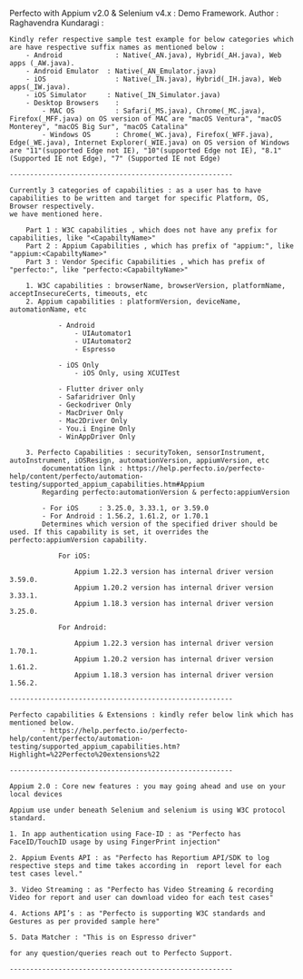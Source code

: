 Perfecto with Appium v2.0 & Selenium v4.x : Demo Framework.
Author : Raghavendra Kundaragi : 

	Kindly refer respective sample test example for below categories which are have respective suffix names as mentioned below :
		- Android             : Native(_AN.java), Hybrid(_AH.java), Web apps (_AW.java).
		- Android Emulator 	: Native(_AN_Emulator.java)
		- iOS                 : Native(_IN.java), Hybrid(_IH.java), Web apps(_IW.java).
		- iOS Simulator		: Native(_IN_Simulator.java)
		- Desktop Browsers    : 
			- MAC OS          : Safari(_MS.java), Chrome(_MC.java), Firefox(_MFF.java) on OS version of MAC are "macOS Ventura", "macOS Monterey", "macOS Big Sur", "macOS Catalina"
			- Windows OS      : Chrome(_WC.java), Firefox(_WFF.java), Edge(_WE.java), Internet Explorer(_WIE.java) on OS version of Windows are "11"(supported Edge not IE), "10"(supported Edge not IE), "8.1" (Supported IE not Edge), "7" (Supported IE not Edge)
	
	-------------------------------------------------------
	
	Currently 3 categories of capabilities : as a user has to have capabilities to be written and target for specific Platform, OS, Browser respectively.
	we have mentioned here.
	
		Part 1 : W3C capabilities , which does not have any prefix for capabilities, like "<CapabiltyName>"
		Part 2 : Appium Capabilities , which has prefix of "appium:", like "appium:<CapabiltyName>"
		Part 3 : Vendor Specific Capabilities , which has prefix of "perfecto:", like "perfecto:<CapabiltyName>"
	
		1. W3C capabilities : browserName, browserVersion, platformName, acceptInsecureCerts, timeouts, etc
		2. Appium capabilities : platformVersion, deviceName, automationName, etc
				
				- Android
					- UIAutomator1
					- UIAutomator2
					- Espresso
				
				- iOS Only
					- iOS Only, using XCUITest
				
				- Flutter driver only
				- Safaridriver Only
				- Geckodriver Only
				- MacDriver Only
				- Mac2Driver Only
				- You.i Engine Only
				- WinAppDriver Only
				
		3. Perfecto Capabilities : securityToken, sensorInstrument, autoInstrument, iOSResign, automationVersion, appiumVersion, etc
			documentation link : https://help.perfecto.io/perfecto-help/content/perfecto/automation-testing/supported_appium_capabilities.htm#Appium 
			Regarding perfecto:automationVersion & perfecto:appiumVersion
			
			- For iOS     : 3.25.0, 3.33.1, or 3.59.0
			- For Android : 1.56.2, 1.61.2, or 1.70.1
			Determines which version of the specified driver should be used. If this capability is set, it overrides the perfecto:appiumVersion capability.
				
				For iOS:
				
					Appium 1.22.3 version has internal driver version 3.59.0.
					Appium 1.20.2 version has internal driver version 3.33.1.
					Appium 1.18.3 version has internal driver version 3.25.0.
				
				For Android:
				
					Appium 1.22.3 version has internal driver version 1.70.1.
					Appium 1.20.2 version has internal driver version 1.61.2.
					Appium 1.18.3 version has internal driver version 1.56.2.
	
	-------------------------------------------------------
	
	Perfecto capabilities & Extensions : kindly refer below link which has mentioned below.
			- https://help.perfecto.io/perfecto-help/content/perfecto/automation-testing/supported_appium_capabilities.htm?Highlight=%22Perfecto%20extensions%22
			
	-------------------------------------------------------
	
	Appium 2.0 : Core new features : you may going ahead and use on your local devices
	
	Appium use under beneath Selenium and selenium is using W3C protocol standard.
 
	1. In app authentication using Face-ID : as "Perfecto has FaceID/TouchID usage by using FingerPrint injection"
	
	2. Appium Events API : as "Perfecto has Reportium API/SDK to log respective steps and time takes according in  report level for each test cases level."
	
	3. Video Streaming : as "Perfecto has Video Streaming & recording Video for report and user can download video for each test cases"
	
	4. Actions API’s : as "Perfecto is supporting W3C standards and Gestures as per provided sample here"
		
	5. Data Matcher : "This is on Espresso driver"
		
	for any question/queries reach out to Perfecto Support.
	
	-------------------------------------------------------
	
		
		
